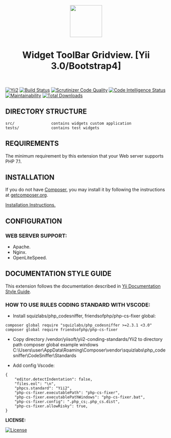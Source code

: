 <p align="center">
    <a href="https://github.com/cjtterabytesoft/toolbar" target="_blank">
        <img src="https://farm1.staticflickr.com/887/27875183957_69a3645a56_q.jpg" height="100px;">
    </a>
    <h1 align="center">Widget ToolBar Gridview. [Yii 3.0/Bootstrap4]</h1>
    <br>
</p>

[![Yii2](https://img.shields.io/badge/Powered_by-Yii_Framework-green.svg?style=flat)](https://www.yiiframework.com/)
[![Build Status](https://scrutinizer-ci.com/g/cjtterabytesoft/toolbar/badges/build.png?b=master)](https://scrutinizer-ci.com/g/cjtterabytesoft/toolbar/build-status/master)
[![Scrutinizer Code Quality](https://scrutinizer-ci.com/g/cjtterabytesoft/toolbar/badges/quality-score.png?b=master)](https://scrutinizer-ci.com/g/cjtterabytesoft/toolbar/?branch=master)
[![Code Intelligence Status](https://scrutinizer-ci.com/g/cjtterabytesoft/toolbar/badges/code-intelligence.svg?b=master)](https://scrutinizer-ci.com/code-intelligence)
[![Maintainability](https://api.codeclimate.com/v1/badges/074b60f90f8594dc1bb8/maintainability)](https://codeclimate.com/github/cjtterabytesoft/toolbar/maintainability)
[![Total Downloads](https://poser.pugx.org/cjtterabytesoft/toolbar/downloads)](https://packagist.org/packages/cjtterabytesoft/toolbar)



DIRECTORY STRUCTURE
-------------------

```
src/                contains widgets custom application
tests/              contains test widgets
```

REQUIREMENTS
------------

The minimum requirement by this extension that your Web server supports PHP 7.1.

INSTALLATION
------------

If you do not have [Composer](http://getcomposer.org/), you may install it by following the instructions
at [getcomposer.org](http://getcomposer.org/doc/00-intro.md#installation-nix).

[Installation Instructions.](docs/getting-started.md) 

CONFIGURATION
-------------

### WEB SERVER SUPPORT:

- Apache.
- Nginx.
- OpenLiteSpeed.

DOCUMENTATION STYLE GUIDE
-------------------------

This extension follows the documentation described in [Yii Documentation Style Guide](https://github.com/yiisoft/yii2/blob/master/docs/documentation_style_guide.md).


### HOW TO USE RULES CODING STANDARD WITH VSCODE:

- Install squizlabs/php_codesniffer, friendsofphp/php-cs-fixer global:

```
composer global require "squizlabs/php_codesniffer >=2.3.1 <3.0"
composer global require friendsofphp/php-cs-fixer
```

- Copy directory /vendor/yiisoft/yii2-conding-standards/Yii2 to directory path composer global example windows C:\Users\user\AppData\Roaming\Composer\vendor\squizlabs\php_codesniffer\CodeSniffer\Standards

- Add config Vscode:

```
{
    "editor.detectIndentation": false,
    "files.eol": "\n",
    "phpcs.standard": "Yii2",
    "php-cs-fixer.executablePath": "php-cs-fixer",
    "php-cs-fixer.executablePathWindows": "php-cs-fixer.bat",
    "php-cs-fixer.config": ".php_cs;.php_cs.dist",
    "php-cs-fixer.allowRisky": true,
}
```

**LICENSE:**

[![License](https://poser.pugx.org/cjtterabytesoft/toolbar/license)](https://github.com/cjtterabytesoft/toolbar/blob/master/LICENSE.md)